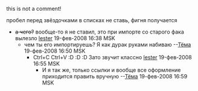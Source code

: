 this is not a comment\!

пробел перед звёздочками в списках не ставь, фигня получается

  - ~~а чего?~~ вообще-то я не ставил, это при импорте со старого фака
    вылезло [lester](User:lester_dev "wikilink") 19-фев-2008 16:38 MSK
      - чем ты его импортируешь? Я как дурак руками набиваю
        --[Тёма](User:JB "wikilink") 19-фев-2008 16:50 MSK
          - Ctrl+C Ctrl+V :D :D :D Зато звучит классно
            [lester](User:lester_dev "wikilink") 19-фев-2008 16:55 MSK
              - И я так же, только ссылки и вообще все оформление
                приходится править вручную
                --[Тёма](User:JB "wikilink") 19-фев-2008 16:59 MSK
